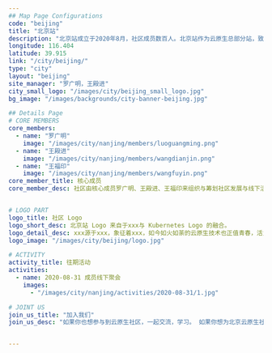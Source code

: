 ```yaml
---
## Map Page Configurations
code: "beijing"
title: "北京站"
description: "北京站成立于2020年8月，社区成员数百人。北京站作为云原生总部分站，致力于汇聚北京当地优秀云原生人才，连接云原生开源社区与开发者，促进云原生技术的交流和推广！站长：罗广明，王殿进。如何加入北京站，请点击下面【查看详情】。"
longitude: 116.404
latitude: 39.915
link: "/city/beijing/"
type: "city"
layout: "beijing"
site_manager: "罗广明，王殿进"
city_small_logo: "/images/city/beijing_small_logo.jpg"
bg_image: "/images/backgrounds/city-banner-beijing.jpg"

## Details Page
# CORE MEMBERS
core_members:
  - name: "罗广明"
    image: "/images/city/nanjing/members/luoguangming.png"
  - name: "王殿进"
    image: "/images/city/nanjing/members/wangdianjin.png"
  - name: "王福印"
    image: "/images/city/nanjing/members/wangfuyin.png"
core_member_title: 核心成员
core_member_desc: 社区由核心成员罗广明、王殿进、王福印来组织与筹划社区发展与线下活动等事宜。我们热爱开源事业，热爱云原生技术。希望有更多人加入社区，一起组织线下活动，在北京推广云原生技术。


# LOGO PART
logo_title: 社区 Logo
logo_short_desc: 北京站 Logo 来自于xxx与 Kubernetes Logo 的融合。
logo_detail_desc: xxx源于xxx，象征着xxx，如今如火如荼的云原生技术也正值青春，活力尽现，两者结合相得益彰。我们社区将起着xxx一样的作用，连接沟通着北京的IT与云原生。"
logo_image: "/images/city/beijing/logo.jpg"

# ACTIVITY
activity_title: 往期活动
activities:
  - name: 2020-08-31 成员线下聚会
    images: 
      - "/images/city/nanjing/activities/2020-08-31/1.jpg"

# JOINT US
join_us_title: "加入我们"
join_us_desc: "如果你也想参与到云原生社区，一起交流，学习。 如果你想为北京云原生社区的强大贡献一份自己的力量，`请扫码关注下方微信公众号`。 如需加入微信群，请搜索微信号: `lgm674531927`, 备注云原生, 站长将邀请您加入北京站群。"


---
```

